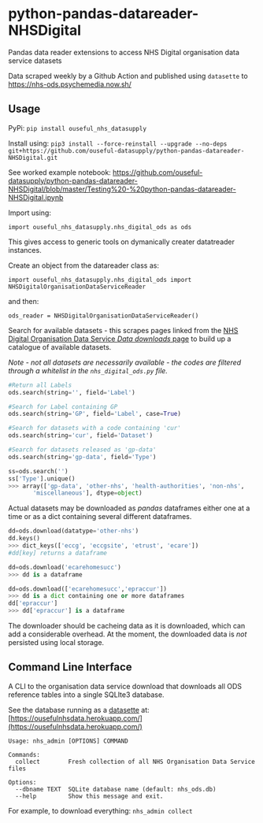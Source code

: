 # python-pandas-datareader-NHSDigital
Pandas data reader extensions to access NHS Digital organisation data service datasets

Data scraped weekly by a Github Action and published using `datasette` to https://nhs-ods.psychemedia.now.sh/

## Usage

PyPi: `pip install ouseful_nhs_datasupply`

Install using: `pip3 install --force-reinstall --upgrade --no-deps git+https://github.com/ouseful-datasupply/python-pandas-datareader-NHSDigital.git`

See worked example notebook: https://github.com/ouseful-datasupply/python-pandas-datareader-NHSDigital/blob/master/Testing%20-%20python-pandas-datareader-NHSDigital.ipynb

Import using:

`import ouseful_nhs_datasupply.nhs_digital_ods as ods`

This gives access to generic tools on dymanically creater datatreader instances.

Create an object from the datareader class as:

`import ouseful_nhs_datasupply.nhs_digital_ods import NHSDigitalOrganisationDataServiceReader`

and then:

`ods_reader = NHSDigitalOrganisationDataServiceReader()`

Search for available datasets - this scrapes pages linked from the [NHS Digital Organisation Data Service *Data downloads* page](https://digital.nhs.uk/organisation-data-service/data-downloads) to build up a catalogue of available datasets.

*Note - not all datasets are necessarily available - the codes are filtered through a whitelist in the `nhs_digital_ods.py` file.*

```python
#Return all Labels
ods.search(string='', field='Label')

#Search for Label containing GP
ods.search(string='GP', field='Label', case=True)

#Search for datasets with a code containing 'cur'
ods.search(string='cur', field='Dataset')

#Search for datasets released as 'gp-data'
ods.search(string='gp-data', field='Type')

ss=ods.search('')
ss['Type'].unique()
>>> array(['gp-data', 'other-nhs', 'health-authorities', 'non-nhs',
       'miscellaneous'], dtype=object)
```

Actual datasets may be downloaded as *pandas* dataframes either one at a time or as a dict containing several different dataframes.

```python
dd=ods.download(datatype='other-nhs')
dd.keys()
>>> dict_keys(['eccg', 'eccgsite', 'etrust', 'ecare'])
#dd[key] returns a dataframe

dd=ods.download('ecarehomesucc')
>>> dd is a dataframe

dd=ods.download(['ecarehomesucc','epraccur'])
>>> dd is a dict containing one or more dataframes
dd['epraccur']
>>> dd['epraccur'] is a dataframe
```

The downloader should be cacheing data as it is downloaded, which can add a considerable overhead. At the moment, the downloaded data is *not* persisted using local storage. 

## Command Line Interface

A CLI to the organisation data service download that downloads all ODS reference tables into a single SQLIte3 database.

See the database running as a [datasette](https://github.com/simonw/datasette) at: [https://ousefulnhsdata.herokuapp.com/](https://ousefulnhsdata.herokuapp.com/)

```text
Usage: nhs_admin [OPTIONS] COMMAND

Commands: 
  collect        Fresh collection of all NHS Organisation Data Service files       

Options:
  --dbname TEXT  SQLite database name (default: nhs_ods.db)
  --help         Show this message and exit.
```

For example, to download everything: `nhs_admin collect`
